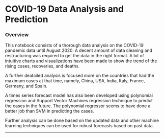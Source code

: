 # COVID-19 Data Analysis and Prediction 

### Overview

This notebook consists of a thorough data analysis on the COVID-19 pandemic data until August 2020. A decent amount of data cleaning and restructuring was required to get the data in the right format. A lot of intuitive charts and visualizations have been made to show the trend of the rising cases, recoveries, and deaths.

A further deatailed analysis is focused more on the countries that had the maximum cases at that time, namely, China, USA, India, Italy, France, Germany, and Spain.

A times series forecast model has also been developed using polynomial regression and Support Vector Machines regression technique to predict the cases in the future.
The polynomial regressor seems to have done a better job than SVM in predicting the cases.

Further analysis can be done based on the updated data and other machine learning techniques can be used for robust forecasts based on past data.

----------------------------------------------------------------------------------------------------------------------------------------------------------------------
